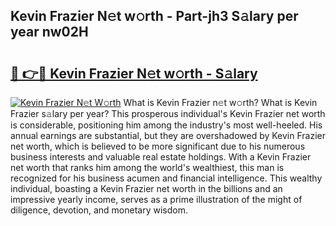 ## Kevin Frazier N𝚎t w𝚘rth - Part-jh3 S𝚊lary per year nw02H

# <h2><a href="http://gc3cl9y.nevu.top/?p=Kevin+Frazier">🔗 👉🔴 Kevin Frazier N𝚎t w𝚘rth - S𝚊lary</a></h2>

[![Kevin Frazier N𝚎t W𝚘rth](https://i.imgur.com/Oavwk0R.jpeg)](http://gc3cl9y.nevu.top/?p=Kevin+Frazier)
What is Kevin Frazier n𝚎t w𝚘rth? What is Kevin Frazier s𝚊lary per year?
This prosperous individual's Kevin Frazier net worth is considerable, positioning him among the industry's most well-heeled. His annual earnings are substantial, but they are overshadowed by Kevin Frazier net worth, which is believed to be more significant due to his numerous business interests and valuable real estate holdings. With a Kevin Frazier net worth that ranks him among the world's wealthiest, this man is recognized for his business acumen and financial intelligence. This wealthy individual, boasting a Kevin Frazier net worth in the billions and an impressive yearly income, serves as a prime illustration of the might of diligence, devotion, and monetary wisdom.

